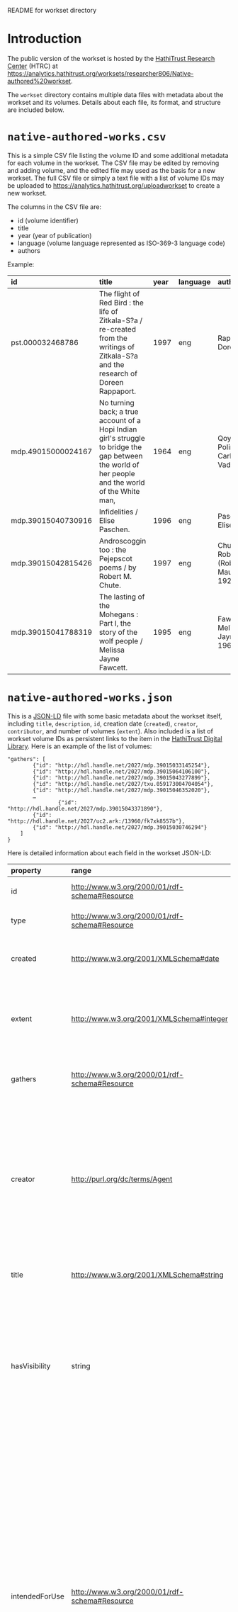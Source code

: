 README for workset directory

# Introduction
The public version of the workset is hosted by the [HathiTrust Research Center](http://analytics.hathitrust.org/) (HTRC) at <https://analytics.hathitrust.org/worksets/researcher806/Native-authored%20workset>.

The `workset` directory contains multiple data files with metadata about the workset and its volumes. Details about each file, its format, and structure are included below.



# `native-authored-works.csv`

This is a simple CSV file listing the volume ID and some additional metadata for each volume in the workset. The CSV file may be edited by removing and adding volume, and the edited file may used as the basis for a new workset. The full CSV file or simply a text file with a list of volume IDs may be uploaded to <https://analytics.hathitrust.org/uploadworkset> to create a new workset.

The columns in the CSV file are:

- id (volume identifier)
- title 
- year (year of publication)
- language (volume language represented as ISO-369-3 language code) <!-- is this correct? -->
- authors

Example:

| id | title | year | language | authors |
|:---|:---   |:---  |:---      |:---     |
| pst.000032468786 | The flight of Red Bird : the life of Zitkala-S?a / re-created from the writings of Zitkala-S?a and the research of Doreen Rappaport. | 1997 | eng | Rappaport, Doreen |
| mdp.49015000024167 | No turning back; a true account of a Hopi Indian girl's struggle to bridge the gap between the world of her people and the world of the White man, | 1964 | eng | Qoyawayma, Polingaysi; Carlson, Vada F |
| mdp.39015040730916 | Infidelities / Elise Paschen. | 1996 | eng | Paschen, Elise |
| mdp.39015042815426 | Androscoggin too : the Pejepscot poems / by Robert M. Chute. | 1997 | eng | Chute, Robert M. (Robert Maurice) 1926- |
| mdp.39015041788319 | The lasting of the Mohegans : Part I, the story of the wolf people / Melissa Jayne Fawcett. | 1995 | eng | Fawcett, Melissa Jayne 1960- |

# `native-authored-works.json`

This is a [JSON-LD](https://json-ld.org) file with some basic metadata about the workset itself, including `title`, `description`, `id`, creation date (`created`), `creator`, `contributor`, and number of volumes (`extent`). Also included is a list of workset volume IDs as persistent links to the item in the [HathiTrust Digital Library](https://hathitrust.org). Here is an example of the list of volumes:

```
"gathers": [
        {"id": "http://hdl.handle.net/2027/mdp.39015033145254"},
        {"id": "http://hdl.handle.net/2027/mdp.39015064106100"},
        {"id": "http://hdl.handle.net/2027/mdp.39015043277899"},
        {"id": "http://hdl.handle.net/2027/txu.059173004704054"},
        {"id": "http://hdl.handle.net/2027/mdp.39015046352020"},
        …
                {"id": "http://hdl.handle.net/2027/mdp.39015043371890"},
        {"id": "http://hdl.handle.net/2027/uc2.ark:/13960/fk7xk8557b"},
        {"id": "http://hdl.handle.net/2027/mdp.39015030746294"}
    ]
}
```
Here is detailed information about each field in the workset JSON-LD:

|property | range | type | cardinality | description |
|:--- |:--- |:---  |:--- |:--- |
id | http://www.w3.org/2000/01/rdf-schema#Resource | URL | 1 | The URL that resolves to this document |
type | http://www.w3.org/2000/01/rdf-schema#Resource | URL | 1 | The URL representing an HTRC workset |
created | http://www.w3.org/2001/XMLSchema#date | date (YYYY-MM-DD) | 1 | The unary property describing the date on which the workset was created. |
extent | http://www.w3.org/2001/XMLSchema#integer | integer > 0	1 | The unary property describing the amount of content gathered into a Workset. |
gathers	| http://www.w3.org/2000/01/rdf-schema#Resource | URL | 1 or more | The relationship between a Workset and an item (Handle URL) that has been gathered into it. |
creator	| http://purl.org/dc/terms/Agent | string | 0 or 1 | The unary property naming the agent responsible for creating the collection. (New worksets don't have this value because HathiTrust no longer includes this info when sending collections, but some older worksets were created when HathiTrust was still sending over the info) |
title | http://www.w3.org/2001/XMLSchema#string	| string | 1 | The unary property that captures a string value that names the workset. |
hasVisibility | string | 1 | The unary property that sets a Worksets to be 'public' or 'private'. Only worksets where hasVisiblity is set to 'public' are available through the API. |
intendedForUse | http://www.w3.org/2000/01/rdf-schema#Resource | URL | 1 | This relationship captures the research context in which the creator(s) intend the collection to be used in. A workset MUST have at least one `htrc:intendedForUse` relation which names the HathiTrust Research Center as a research context. A workset MAY have additional named research contexts through additional `htrc:intendedForUse` relations. These contexts may be as broad as other named research centers or as narrow as particular algorithms or machine workflows. However, current workset generation tools do not allow adding additional `htrc:intendedForUse` values, so you can expect this to only ever have the HTRC value. |
description | http://www.w3.org/2000/01/rdf-schema#Literal | string | 0 or 1 | The unary property that describes the workset in natural language![image](https://github.com/htrc/scwared-native-american-authored-works/assets/16159475/f5343735-1e56-4c74-8309-a8f75fddd9c1)|


Unlike the CSV file described above, the JSON file may not be uploaded directly in HTRC’s existing tools to create a new workset; however, the JSON file is the canonical source of metadata and volume IDs for the workset.








